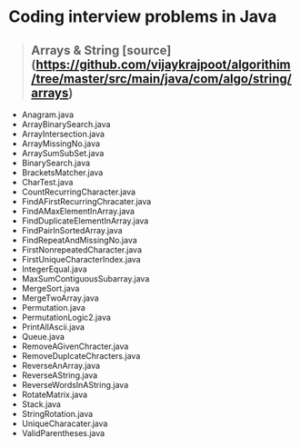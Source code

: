 # Coding interview problems in Java
> ## Arrays & String [source] (https://github.com/vijaykrajpoot/algorithim/tree/master/src/main/java/com/algo/string/arrays)

-	Anagram.java
-	ArrayBinarySearch.java
-	ArrayIntersection.java
-	ArrayMissingNo.java
-	ArraySumSubSet.java
-	BinarySearch.java
-	BracketsMatcher.java
-	CharTest.java
-	CountRecurringCharacter.java
-	FindAFirstRecurringChracater.java
-	FindAMaxElementInArray.java
-	FindDuplicateElementInArray.java
-	FindPairInSortedArray.java
-	FindRepeatAndMissingNo.java
-	FirstNonrepeatedCharacter.java
-	FirstUniqueCharacterIndex.java
-	IntegerEqual.java
-	MaxSumContiguousSubarray.java
-	MergeSort.java
-	MergeTwoArray.java
-	Permutation.java
-	PermutationLogic2.java
-	PrintAllAscii.java
-	Queue.java
-	RemoveAGivenChracter.java
-	RemoveDuplcateChracters.java
-	ReverseAnArray.java
-	ReverseAString.java
-	ReverseWordsInAString.java
-	RotateMatrix.java
-	Stack.java
-	StringRotation.java
-	UniqueCharacater.java
-	ValidParentheses.java
